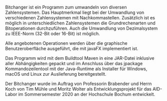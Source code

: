 Bitchanger ist ein Programm zum umwandeln von diversen Zahlensystemen. Das Hauptmerkmal liegt bei der Umwandlung
von verschiedenen Zahlensystemen mit Nachkommastellen. Zusätzlich ist es möglich in unterschiedlichen Zahlensystemen
die Grundrechenarten und Bitoperationen durchzuführen. Auch die Umwandlung von Dezimalsystem zu IEEE-Norm (32-Bit oder
16-Bit) ist möglich.

Alle angebotenen Operationen werden über die graphische Benutzeroberfläche ausgeführt, die mit javaFX implementiert ist.

Das Programm wird mit dem Buildtool Maven in eine JAR-Datei inklusive aller Abhängigkeiten gepackt und im Anschluss über
das jpackage Kommandozeilentool mit der Java-Runtime als Installer für Windows, macOS und Linux zur Auslieferung bereitgestellt.

Der Bitchanger wurde im Auftrag von Professorin Brabender und Herrn Koch von Tim Mühle und Moritz Wolter als Entwicklungsprojekt für das AID-Labor im Sommersemester 2020 an der Hochschule Bochum entwickelt.